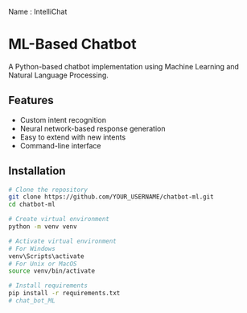 Name : IntelliChat

# ML-Based Chatbot

A Python-based chatbot implementation using Machine Learning and Natural Language Processing.

## Features

- Custom intent recognition
- Neural network-based response generation
- Easy to extend with new intents
- Command-line interface

## Installation

```bash
# Clone the repository
git clone https://github.com/YOUR_USERNAME/chatbot-ml.git
cd chatbot-ml

# Create virtual environment
python -m venv venv

# Activate virtual environment
# For Windows
venv\Scripts\activate
# For Unix or MacOS
source venv/bin/activate

# Install requirements
pip install -r requirements.txt
# chat_bot_ML
